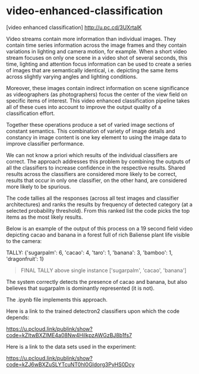 # video-enhanced-classification

[video enhanced classification] http://u.pc.cd/3UXrtalK




Video streams contain more information than individual images. They contain time series information across the image frames and they contain variations in 
lighting and camera motion, for example. When a short video stream focuses on only one scene in a video shot of several seconds, this time, lighting and 
attention focus information can be used to create a series of images that are semantically identical, i.e. depicting the same items
across slightly varying angles and lighting conditions. 

Moreover, these images contain indirect information on scene significance as videographers (as photographers) focus the center of the view field on specific 
items of interest. This video enhanced classification pipeline takes all of these cues into account to improve the output quality of a classification effort.

Together these operations produce a set of varied image sections of constant semantics. This combination of variety of image details and constancy in image content is one key element to using the image data to improve classifier performance.

We can not know a priori which results of the individual classifiers are correct. The approach addresses this problem by combining the outputs of all the classifiers to increase confidence in the respective results. Shared results across the classifiers are considered more likely to be correct, results that occur in only one classifier, on the other hand, are considered more likely to be spurious.

The code tallies all the responses (across all test images and classifier architectures) and ranks the results by frequency of detected category 
(at a selected probability threshold). From this ranked list the code picks the top items as the most likely results. 

Below is an example of the output of  this process on a 19 second field video depicting cacao and banana in a forest full of rich Baliense plant life visible to the camera:

TALLY:  {'sugarpalm': 6, 'cacao': 4, 'taro': 1, 'banana': 3, 'bamboo': 1, 'dragonfruit': 1}
 > FINAL TALLY above single instance  ['sugarpalm', 'cacao', 'banana']

The system correctly detects the presence of cacao and banana, but also believes that sugarpalm is dominantly represented (it is not). 

The .ipynb file implements this approach. 

Here is a link to the trained detectron2 classifiers upon which the code depends:

https://u.pcloud.link/publink/show?code=kZItwBXZlME4a08Nw4HiIkpzAWGzBJ8b1fs7

Here is a link to the data sets used in the experiment:

https://u.pcloud.link/publink/show?code=kZJ6wBXZuSLYTcuNT0hl0Gldorg3PyHS0Dcy

